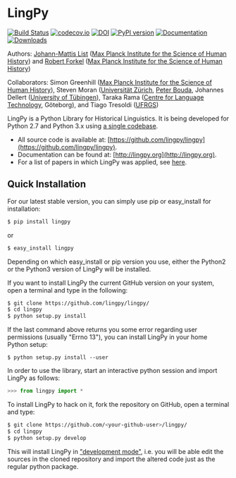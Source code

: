 # LingPy

[![Build Status](https://travis-ci.org/lingpy/lingpy.svg?branch=master)](https://travis-ci.org/lingpy/lingpy)
[![codecov.io](http://codecov.io/github/lingpy/lingpy/coverage.svg?branch=master)](http://codecov.io/github/lingpy/lingpy?branch=master)
[![DOI](https://zenodo.org/badge/doi/10.5281/zenodo.16093.svg)](http://dx.doi.org/10.5281/zenodo.16093)
[![PyPI version](https://badge.fury.io/py/lingpy.png)](https://badge.fury.io/py/lingpy)
[![Documentation](https://readthedocs.org/projects/lingpy/badge/?version=latest)](http://lingpy.readthedocs.org/en/latest/?badge=latest)
[![Downloads](https://img.shields.io/pypi/dm/lingpy.svg)](https://pypi.python.org/pypi/lingpy)



Authors: [Johann-Mattis List](https://github.com/linguist) ([Max Planck Institute for the Science of Human History](http://shh.mpg.de/)) and [Robert Forkel](https://github.com/xrotwang) ([Max Planck Institute for the Science of Human History](http://shh.mpg.de/))

Collaborators: 
Simon Greenhill ([Max Planck Institute for the Science of Human History](http://shh.mpg.de/)), Steven Moran ([Universität Zürich](http://www.linguistik.uzh.ch/about/mitglieder/moran.html), [Peter Bouda](http://www.peterbouda.eu/), Johannes Dellert ([University of Tübingen](http://www.sfs.uni-tuebingen.de/~gjaeger/evolaemp/index.html)), Taraka Rama ([Centre for Language Technology](http://clt.gu.se/), Göteborg), and Tiago Tresoldi ([UFRGS](http://www.ufrgs.br/english/home))
 
LingPy is a Python Library for Historical Linguistics. It is being developed for Python 2.7 and Python 3.x 
using [a single codebase](https://docs.python.org/3/howto/pyporting.html).

* All source code is available at: [https://github.com/lingpy/lingpy](https://github.com/lingpy/lingpy).
* Documentation can be found at: [http://lingpy.org](http://lingpy.org).
* For a list of papers in which LingPy was applied, see [here](https://github.com/lingpy/lingpy/blob/master/PAPERS.md).

## Quick Installation

For our latest stable version, you can simply use pip or easy_install for installation:
```bash
$ pip install lingpy
```
or 
```bash
$ easy_install lingpy
```
Depending on which easy_install or pip version you use, either the Python2 or the Python3 version of LingPy will be installed.

If you want to install LingPy the current GitHub version on your system, open a terminal and type in the following:
```bash
$ git clone https://github.com/lingpy/lingpy/
$ cd lingpy
$ python setup.py install
```

If the last command above returns you some error regarding user permissions (usually "Errno 13"), you can install
LingPy in your home Python setup:
```
$ python setup.py install --user
```

In order to use the library, start an interactive python session and import LingPy as follows:
```python
>>> from lingpy import *
```

To install LingPy to hack on it, fork the repository on GitHub, open a terminal and type:
```bash
$ git clone https://github.com/<your-github-user>/lingpy/
$ cd lingpy
$ python setup.py develop
```
This will install LingPy in ["development mode"](http://pythonhosted.org//setuptools/setuptools.html#development-mode),
i.e. you will be able edit the sources in the cloned repository and import the altered code just as the regular python package.


